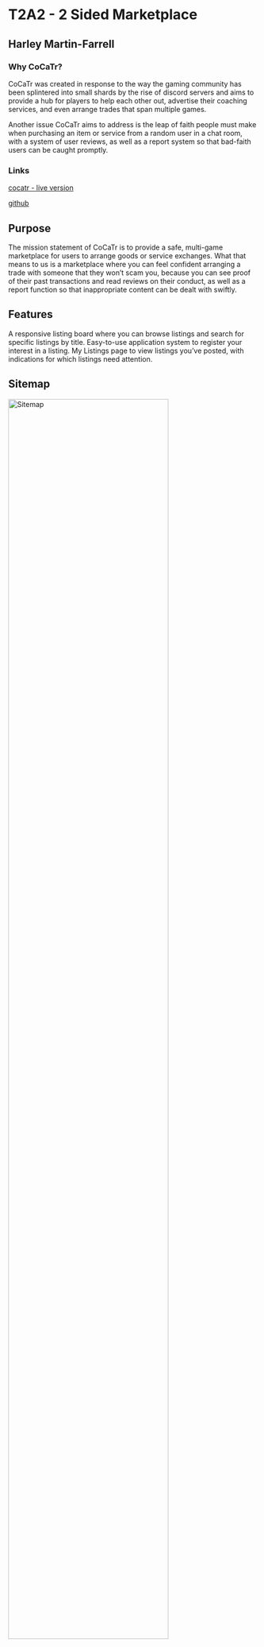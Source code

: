 # T2A2 - 2 Sided Marketplace
## Harley Martin-Farrell

### Why CoCaTr?

CoCaTr was created in response to the way the gaming community has been splintered into small shards by the rise of discord servers and aims to provide a hub for players to help each other out, advertise their coaching services, and even arrange trades that span multiple games.

Another issue CoCaTr aims to address is the leap of faith people must make when purchasing an item or service from a random user in a chat room, with a system of user reviews, as well as a report system so that bad-faith users can be caught promptly.

### Links

[cocatr - live version](https://cocatr-deployment.herokuapp.com/)

[github](https://github.com/harley-ca/T2A2-RailsMarketplace)

## Purpose

The mission statement of CoCaTr is to provide a safe, multi-game marketplace for users to arrange goods or service exchanges. What that means to us is a marketplace where you can feel confident arranging a trade with someone that they won’t scam you, because you can see proof of their past transactions and read reviews on their conduct, as well as a report function so that inappropriate content can be dealt with swiftly.

## Features

A responsive listing board where you can browse listings and search for specific listings by title.
Easy-to-use application system to register your interest in a listing.
My Listings page to view listings you’ve posted, with indications for which listings need attention.


## Sitemap

<img src="/docs/sitemap2.png" alt="Sitemap" style="width: 80%;">

## Screenshots

<img src="/docs/scrnhome.png" alt="Home page" style="width: 80%;">
<img src="/docs/scrnbrowse.png" alt="Browse listings" style="width: 80%;">
<img src="/docs/scrnnew.png" alt="Create listing" style="width: 80%;">


## Target Audience

The core target audience for CoCaTr are young adults interested in a range of video games, as opposed to being dedicated to one in particular. This is because while CoCaTr can provide something for those people, it is likely they are already heavily involved in their games' specific community space.

## Tech stack

Ruby on Rails - CoCaTr is built entirely in Rails, utilising a number of built-in features as well as a series of third party gems to expand it’s capabilities.

HTML - The view for CoCaTr are written in html.erb, which allows Ruby code to interact with the HTML, enabling the card based system for viewing listing and applications.

CSS/SASS - While not customised extensively, this project utilises SASS to provide styling for the front end.

Bootstrap - Loaded as a gem inside of Rails, Bootstrap was used as the main styling tool for this application.

Heroku - CoCaTr is deployed on Heroku, as suggested for beginner Rails projects.

PostgreSQL - This application uses a PostgreSQL relational database, as is that was one of the requirements of this assessment.

Cloudinary - Cloudinary provides cloud image hosting for CoCaTr through their free service.

Devise - The Devise gem for Rails was used to scaffold the User model, which was then modified for CoCaTr’s specific purposes.

Pg_search - This gem provides a new type of scope which was utilised to create the search bar functionality.

Simple_form - Another gem, Simple_form provides an easier way to write forms in Rails and was used for all forms on CoCaTr.

Enum_help - This gem provides extra functionality to enums, and is used to simplify how the Status and Application_type attributes are handled.

## Wireframes

[wireframes pdf](/docs/CoCaTr_Wireframes.pdf)

[wireframes images](/docs/wireframe_images/)

### Examples

<img src="/docs/wireframe_images/cocatr_listing_browse.png" alt="Browser listing page" style="width: 80%;">

<img src="/docs/wireframe_images/cocatr_form_tablet.png" alt="Tablet new listing form" style="width: 80%;">

<img src="/docs/wireframe_images/cocatr_mobile_show.png" alt="Mobile listing show page" style="width: 80%;">

## Entity Relationship Diagram

<img src="/docs/erd2.png">

## Different high level components

CoCaTr is developed using Ruby on Rails, which is a full-stack framework and provides many tools, services and software that form the foundation that CoCaTr was built on. 

At the heart of Rails is the Model-view-controller (MVC) structure which splits different functions of the application up into more manageable components, each handling a different aspect of the application. A key feature included in Rails is its inherited classes for each of these components, such as Application Record or Application Controller which provide a basic functionality to each new model or controller created within Rails. 

## Third Party Services

#### Heroku

The go-to hosting site for Rails projects, Heroku was an obvious choice for deployment of CoCaTr, which was easy to do via command line and free. Due to the project being buried inside the main repository for this project, CoCaTr is deployed from a subtree branch of the main T2A2 repository.

#### Cloudinary

Another free option, Cloudinary is a common choice for small-scale projects needing cloud hosting, and also provides a built-in service that could be used to automatically crop and resize images show in the app in the future.

#### Bootstrap

Due to the time constraints surrounding the early development of CoCaTr, I opted to utilise Bootstrap’s third party library to more easily style the site for early deployment.

## Models and their relationships

CoCaTr utilises only four models for its core functionality, which are the following:

#### Users

The user model for CoCaTr was created using Devise, and as such underwent comparatively little configuration during development. In an effort to simplify the structure of CoCaTr, Users are the highest level model inside the application, with each other model representing a type of post belonging to the user. Due to this, the associations for the User model are as follows.

User has many Listings
User has many Applications
User has many Reviews

#### Listings

Listings are the main “product” for CoCaTr, and as such are the main source of interaction between the other Models. As a core function of the application, they must be able to receive applications and reviews from other users. Additionally, Listings are currently the only model with the capability of being associated with images. The associations for the Listings are as follows:

Listings belongs to User
Listing has many Applications
Listing has many Reviews
Listing has one attached Listing Picture

#### Applications

The application model is used for two distinct purposes, as applications which must be shown to the owner of a listing, as well as a report viewable by administrators. Despite their differences, the basic premise of a text post sent by a user to a listing was similar enough that they were condensed into one model. The associations for the Application model are as follows:

Applications belong to User
Applications belong to Listing

#### Reviews

While similar to Applications, Reviews require slightly different attributes and more importantly, should only be able to be created by Users with Applications attached to the Listing. Due to this, they were created as their own model with the following associations:

Reviews belong to User
Reviews belong to Listing

## Database Relations

CoCaTr was designed from the ground up to utilise simplistic data relations for greater effect, and as such I was able to develop the project with a maximum of two foreign keys in any one model. This limitation still allows all the relevant data to be accessed where needed, but enforces a level of consistency across all data access within the app.

#### Users

Due to Users being the highest level model, the Users table requires only a single column devoted to User_ID which is its primary key. This key is referenced in every manually created table except for Active Storage, as all other Models will belong to a User.

#### LIstings

Listings act as a standalone post owned by a user, to which other users respond to using applications and reviews. Thanks to this, Listings require only their primary key in the form of a Listing_ID, as well as a foreign key User, which is used to store the User_ID user who created the post.

#### Applications & Reviews

While belonging to different Models, Applications and Reviews function largely the same way in regards to their database relations, containing one primary key and two foreign keys each. While the primary keys differ, as they refer to their table names respectively (Application_ID and Review_ID), their foreign key columns are identical, containing the Users column for their respective owners User_ID, as well as a Listings column to relate them the specific listing they were posted in response to.

## Project Management

[trello (includes user stories)](https://trello.com/b/buCLH71m/term-2-marketplace-app)

## Database Schema Design

While the ERD underwent multiple revisions in the planning phase, once the coding began the ERD stayed mostly the same, apart from a slight revision which resulted in combining the applications and reports into one table. Apart from the lack of Active Storage tables in the ERD and automatically generator attributes the ERD closely resembles the Schema.

    ActiveRecord::Schema.define(version: 2022_03_17_051807) do

    # These are extensions that must be enabled in order to support this database
    enable_extension "plpgsql"

    create_table "active_storage_attachments", force: :cascade do |t|
        t.string "name", null: false
        t.string "record_type", null: false
        t.bigint "record_id", null: false
        t.bigint "blob_id", null: false
        t.datetime "created_at", null: false
        t.index ["blob_id"], name: "index_active_storage_attachments_on_blob_id"
        t.index ["record_type", "record_id", "name", "blob_id"], name: "index_active_storage_attachments_uniqueness", unique: true
    end

    create_table "active_storage_blobs", force: :cascade do |t|
        t.string "key", null: false
        t.string "filename", null: false
        t.string "content_type"
        t.text "metadata"
        t.string "service_name", null: false
        t.bigint "byte_size", null: false
        t.string "checksum", null: false
        t.datetime "created_at", null: false
        t.index ["key"], name: "index_active_storage_blobs_on_key", unique: true
    end

    create_table "active_storage_variant_records", force: :cascade do |t|
        t.bigint "blob_id", null: false
        t.string "variation_digest", null: false
        t.index ["blob_id", "variation_digest"], name: "index_active_storage_variant_records_uniqueness", unique: true
    end

    create_table "applications", force: :cascade do |t|
        t.integer "application_type"
        t.string "subject", null: false
        t.text "message", null: false
        t.integer "status", null: false
        t.bigint "user_id", null: false
        t.bigint "listing_id", null: false
        t.datetime "created_at", precision: 6, null: false
        t.datetime "updated_at", precision: 6, null: false
        t.index ["listing_id"], name: "index_applications_on_listing_id"
        t.index ["user_id"], name: "index_applications_on_user_id"
    end

    create_table "listings", force: :cascade do |t|
        t.string "title", null: false
        t.integer "listing_type", null: false
        t.string "game", null: false
        t.text "description"
        t.integer "status", null: false
        t.bigint "user_id", null: false
        t.datetime "created_at", precision: 6, null: false
        t.datetime "updated_at", precision: 6, null: false
        t.index ["user_id"], name: "index_listings_on_user_id"
    end

    create_table "reviews", force: :cascade do |t|
        t.string "title", null: false
        t.text "description", null: false
        t.integer "rating", null: false
        t.bigint "user_id", null: false
        t.bigint "listing_id", null: false
        t.datetime "created_at", precision: 6, null: false
        t.datetime "updated_at", precision: 6, null: false
        t.index ["listing_id"], name: "index_reviews_on_listing_id"
        t.index ["user_id"], name: "index_reviews_on_user_id"
    end

    create_table "users", force: :cascade do |t|
        t.string "email", default: "", null: false
        t.string "encrypted_password", default: "", null: false
        t.string "reset_password_token"
        t.datetime "reset_password_sent_at"
        t.datetime "remember_created_at"
        t.string "username", null: false
        t.boolean "admin", default: false, null: false
        t.integer "karma", default: 0, null: false
        t.datetime "created_at", precision: 6, null: false
        t.datetime "updated_at", precision: 6, null: false
        t.index ["email"], name: "index_users_on_email", unique: true
        t.index ["reset_password_token"], name: "index_users_on_reset_password_token", unique: true
    end

    add_foreign_key "active_storage_attachments", "active_storage_blobs", column: "blob_id"
    add_foreign_key "active_storage_variant_records", "active_storage_blobs", column: "blob_id"
    add_foreign_key "applications", "listings"
    add_foreign_key "applications", "users"
    add_foreign_key "listings", "users"
    add_foreign_key "reviews", "listings"
    add_foreign_key "reviews", "users"
    end



